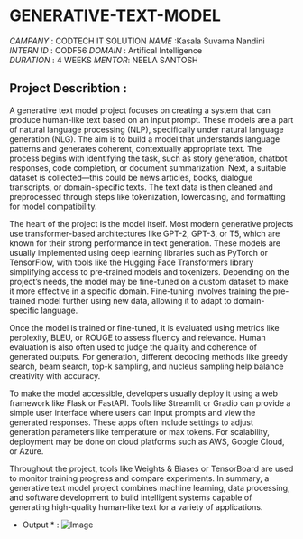 # GENERATIVE-TEXT-MODEL
*CAMPANY* : CODTECH IT SOLUTION 
*NAME* :Kasala Suvarna Nandini  
*INTERN ID* : CODF56
*DOMAIN* : Artifical Intelligence  
*DURATION* : 4 WEEKS 
*MENTOR*: NEELA SANTOSH 
## Project Describtion :
A generative text model project focuses on creating a system that can produce human-like text based on an input prompt. These models are a part of natural language processing (NLP), specifically under natural language generation (NLG). The aim is to build a model that understands language patterns and generates coherent, contextually appropriate text. The process begins with identifying the task, such as story generation, chatbot responses, code completion, or document summarization. Next, a suitable dataset is collected—this could be news articles, books, dialogue transcripts, or domain-specific texts. The text data is then cleaned and preprocessed through steps like tokenization, lowercasing, and formatting for model compatibility.

The heart of the project is the model itself. Most modern generative projects use transformer-based architectures like GPT-2, GPT-3, or T5, which are known for their strong performance in text generation. These models are usually implemented using deep learning libraries such as PyTorch or TensorFlow, with tools like the Hugging Face Transformers library simplifying access to pre-trained models and tokenizers. Depending on the project’s needs, the model may be fine-tuned on a custom dataset to make it more effective in a specific domain. Fine-tuning involves training the pre-trained model further using new data, allowing it to adapt to domain-specific language.

Once the model is trained or fine-tuned, it is evaluated using metrics like perplexity, BLEU, or ROUGE to assess fluency and relevance. Human evaluation is also often used to judge the quality and coherence of generated outputs. For generation, different decoding methods like greedy search, beam search, top-k sampling, and nucleus sampling help balance creativity with accuracy.

To make the model accessible, developers usually deploy it using a web framework like Flask or FastAPI. Tools like Streamlit or Gradio can provide a simple user interface where users can input prompts and view the generated responses. These apps often include settings to adjust generation parameters like temperature or max tokens. For scalability, deployment may be done on cloud platforms such as AWS, Google Cloud, or Azure.

Throughout the project, tools like Weights & Biases or TensorBoard are used to monitor training progress and compare experiments. In summary, a generative text model project combines machine learning, data processing, and software development to build intelligent systems capable of generating high-quality human-like text for a variety of applications.

* Output * :
 ![Image](https://github.com/user-attachments/assets/cb5bf22b-13e4-448a-b030-b6fd1ceb571a)
